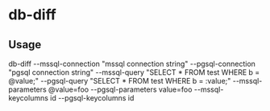# db-diff
## Usage

db-diff --mssql-connection "mssql connection string" --pgsql-connection "pgsql connection string" --mssql-query "SELECT * FROM test WHERE b = @value;" --pgsql-query "SELECT * FROM test WHERE b = :value;" --mssql-parameters @value=foo --pgsql-parameters value=foo --mssql-keycolumns id --pgsql-keycolumns id
